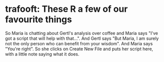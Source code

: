 # trafooft: These R a few of our favourite things
So Maria is chatting about Gertl's analysis over coffee and Maria says "I've got a script that will help with that...". And Gertl says "But Maria, I am surely not the only person who can benefit from your wisdom". And Maria says "You're right". So she clicks on Create New File and puts her script here, with a little note saying what it does.
